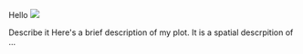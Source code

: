 Hello
![](my_plot.png)

Describe it
Here's a brief description of my plot. It is a spatial descrpition of ...
